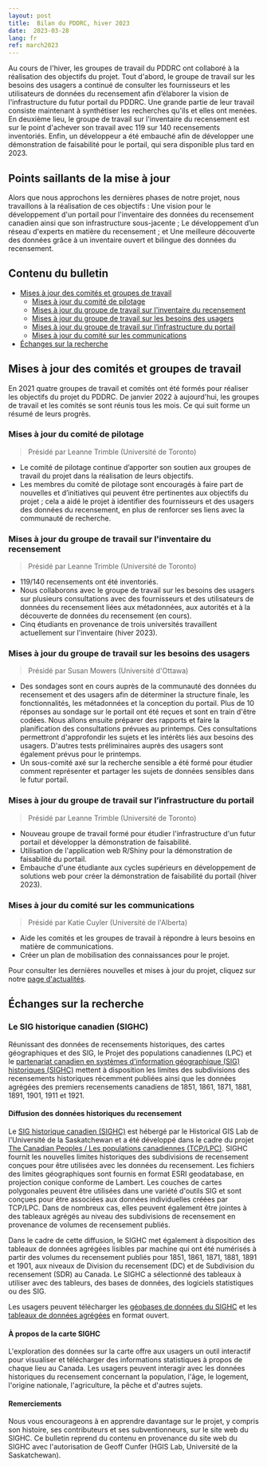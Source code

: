 ```yaml
---
layout: post
title:  Bilan du PDDRC, hiver 2023
date:  2023-03-28
lang: fr
ref: march2023
---
```


Au cours de l'hiver, les groupes de travail du PDDRC ont collaboré à la réalisation des objectifs du projet. Tout d'abord, le groupe de travail sur les besoins des usagers a continué de consulter les fournisseurs et les utilisateurs de données du recensement afin d’élaborer la vision de l'infrastructure du futur portail du PDDRC. Une grande partie de leur travail consiste maintenant à synthétiser les recherches qu'ils et elles ont menées. En deuxième lieu, le groupe de travail sur l'inventaire du recensement est sur le point d'achever son travail avec 119 sur 140 recensements inventoriés. Enfin, un développeur a été embauché afin de développer une démonstration de faisabilité pour le portail, qui sera disponible plus tard en 2023.<!--more-->

## Points saillants de la mise à jour

Alors que nous approchons les dernières phases de notre projet, nous travaillons à la réalisation de ces objectifs :
Une vision pour le développement d'un portail pour l'inventaire des données du recensement canadien ainsi que son infrastructure sous-jacente ;
Le développement d’un réseau d'experts en matière du recensement ; et
Une meilleure découverte des données grâce à un inventaire ouvert et bilingue des données du recensement.

## Contenu du bulletin

- [Mises à jour des comités et groupes de travail](#mises-à-jour-des-comités-et-groupes-de-travail)
  - [Mises à jour du comité de pilotage](#mises-à-jour-du-comité-de-pilotage)
  - [Mises à jour du groupe de travail sur l'inventaire du recensement](#mises-à-jour-du-groupe-de-travail-sur-linventaire-du-recensement)
  - [Mises à jour du groupe de travail sur les besoins des usagers](#mises-à-jour-du-groupe-de-travail-sur-les-besoins-des-usagers)
  - [Mises à jour du groupe de travail sur l’infrastructure du portail](#mises-à-jour-du-groupe-de-travail-sur-linfrastructure-du-portail)
  - [Mises à jour du comité sur les communications](#mises-à-jour-du-comité-sur-les-communications)
- [Échanges sur la recherche](#échanges-sur-la-recherche)

## Mises à jour des comités et groupes de travail

En 2021 quatre groupes de travail et comités ont été formés pour réaliser les objectifs du projet du PDDRC. De janvier 2022 à aujourd'hui, les groupes de travail et les comités se sont réunis tous les mois. Ce qui suit forme un résumé de leurs progrès.

### Mises à jour du comité de pilotage

>Présidé par Leanne Trimble (Université de Toronto)

- Le comité de pilotage continue d’apporter son soutien aux groupes de travail du projet dans la réalisation de leurs objectifs.
- Les membres du comité de pilotage sont encouragés à faire part de nouvelles et d’initiatives qui peuvent être pertinentes aux objectifs du projet ; cela a aidé le projet à identifier des fournisseurs et des usagers des données du recensement, en plus de renforcer ses liens avec la communauté de recherche.

### Mises à jour du groupe de travail sur l'inventaire du recensement

>Présidé par Leanne Trimble (Université de Toronto)

- 119/140 recensements ont été inventoriés.
- Nous collaborons avec le groupe de travail sur les besoins des usagers sur plusieurs consultations avec des fournisseurs et des utilisateurs de données du recensement liées aux métadonnées, aux autorités et à la découverte de données du recensement (en cours).
- Cinq étudiants en provenance de trois universités travaillent actuellement sur l'inventaire (hiver 2023).

### Mises à jour du groupe de travail sur les besoins des usagers

>Présidé par Susan Mowers (Université d'Ottawa)

- Des sondages sont en cours auprès de la communauté des données du recensement et des usagers afin de déterminer la structure finale, les fonctionnalités, les métadonnées et la conception du portail. Plus de 10 réponses au sondage sur le portail ont été reçues et sont en train d'être codées. Nous allons ensuite préparer des rapports et faire la planification des consultations prévues au printemps. Ces consultations permettront d'approfondir les sujets et les intérêts liés aux besoins des usagers. D'autres tests préliminaires auprès des usagers sont également prévus pour le printemps.
- Un sous-comité axé sur la recherche sensible a été formé pour étudier comment représenter et partager les sujets de données sensibles dans le futur portail.

### Mises à jour du groupe de travail sur l’infrastructure du portail

>Présidé par Leanne Trimble (Université de Toronto)

- Nouveau groupe de travail formé pour étudier l'infrastructure d'un futur portail et développer la démonstration de faisabilité.
- Utilisation de l'application web R/Shiny pour la démonstration de faisabilité du portail.
- Embauche d'une étudiante aux cycles supérieurs en développement de solutions web pour créer la démonstration de faisabilité du portail (hiver 2023).

### Mises à jour du comité sur les communications

>Présidé par Katie Cuyler (Université de l'Alberta)

- Aide les comités et les groupes de travail à répondre à leurs besoins en matière de communications.
- Créer un plan de mobilisation des connaissances pour le projet.

Pour consulter les dernières nouvelles et mises à jour du projet, cliquez sur notre [page d'actualités](https://cddp-pddr.ca/fr/l-actualite/).

## Échanges sur la recherche

### Le SIG historique canadien (SIGHC)

Réunissant des données de recensements historiques, des cartes géographiques et des SIG, le Projet des populations canadiennes (LPC) et le [partenariat canadien en systèmes d'information géographique (SIG) historiques (SIGHC)](https://hgiscanada.usask.ca/) mettent à disposition les limites des subdivisions des recensements historiques récemment publiées ainsi que les données agrégées des premiers recensements canadiens de 1851, 1861, 1871, 1881, 1891, 1901, 1911 et 1921.

#### Diffusion des données historiques du recensement

Le [SIG historique canadien (SIGHC)](https://hgiscanada.usask.ca/maps) est hébergé par le Historical GIS Lab de l'Université de la Saskatchewan et a été développé dans le cadre du projet [The Canadian Peoples / Les populations canadiennes (TCP/LPC)](https://thecanadianpeoples.com/a-propos-du-projet/). SIGHC fournit les nouvelles limites historiques des subdivisions de recensement conçues pour être utilisées avec les données du recensement. Les fichiers des limites géographiques sont fournis en format ESRI geodatabase, en projection conique conforme de Lambert. Les couches de cartes polygonales peuvent être utilisées dans une variété d'outils SIG et sont conçues pour être associées aux données individuelles créées par TCP/LPC. Dans de nombreux cas, elles peuvent également être jointes à des tableaux agrégés au niveau des subdivisions de recensement en provenance de volumes de recensement publiés.

Dans le cadre de cette diffusion, le SIGHC met également à disposition des tableaux de données agrégées lisibles par machine qui ont été numérisés à partir des volumes du recensement publiés pour 1851, 1861, 1871, 1881, 1891 et 1901, aux niveaux de Division du recensement (DC) et de Subdivision du recensement (SDR) au Canada. Le SIGHC a sélectionné des tableaux à utiliser avec des tableurs, des bases de données, des logiciels statistiques ou des SIG.

Les usagers peuvent télécharger les [géobases de données du SIGHC](https://hgiscanada.usask.ca/download) et les [tableaux de données agrégées](https://hgiscanada.usask.ca/download) en format ouvert.

#### À propos de la carte SIGHC

L'exploration des données sur la carte offre aux usagers un outil interactif pour visualiser et télécharger des informations statistiques à propos de chaque lieu au Canada. Les usagers peuvent interagir avec les données historiques du recensement concernant la population, l'âge, le logement, l'origine nationale, l'agriculture, la pêche et d'autres sujets.

#### Remerciements

Nous vous encourageons à en apprendre davantage sur le projet, y compris son histoire, ses contributeurs et ses subventionneurs, sur le site web du SIGHC. Ce bulletin reprend du contenu en provenance du site web du SIGHC avec l'autorisation de Geoff Cunfer (HGIS Lab, Université de la Saskatchewan).
